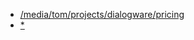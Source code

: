 + [/media/tom/projects/dialogware/pricing](file:///media/tom/projects/dialogware/pricing/)
+ [* ](file:///media/tom/projects/dialogware/pricing/*/index.html)
